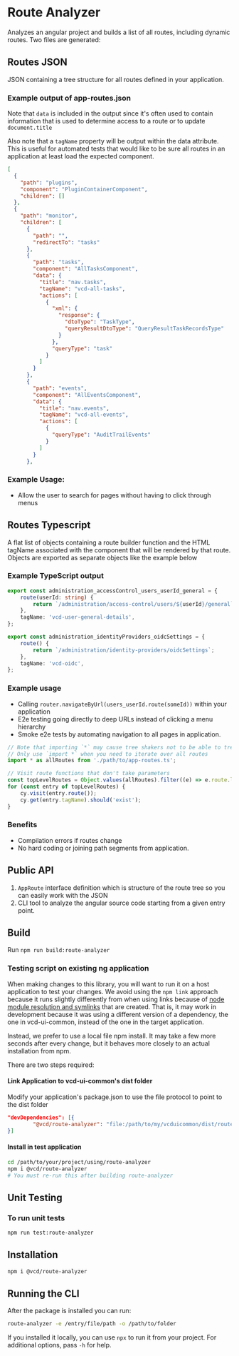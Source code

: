 # Route Analyzer

Analyzes an angular project and builds a list of all routes, including dynamic routes. Two files are generated:

## Routes JSON

JSON containing a tree structure for all routes defined in your application.

### Example output of app-routes.json

Note that `data` is included in the output since it's often used to contain
information that is used to determine access to a route or to update `document.title`

Also note that a `tagName` property will be output within the data attribute. This is useful
for automated tests that would like to be sure all routes in an application at least
load the expected component.

```JSON
[
  {
    "path": "plugins",
    "component": "PluginContainerComponent",
    "children": []
  },
  {
    "path": "monitor",
    "children": [
      {
        "path": "",
        "redirectTo": "tasks"
      },
      {
        "path": "tasks",
        "component": "AllTasksComponent",
        "data": {
          "title": "nav.tasks",
          "tagName": "vcd-all-tasks",
          "actions": [
            {
              "xml": {
                "response": {
                  "dtoType": "TaskType",
                  "queryResultDtoType": "QueryResultTaskRecordsType"
                }
              },
              "queryType": "task"
            }
          ]
        }
      },
      {
        "path": "events",
        "component": "AllEventsComponent",
        "data": {
          "title": "nav.events",
          "tagName": "vcd-all-events",
          "actions": [
            {
              "queryType": "AuditTrailEvents"
            }
          ]
        }
      },
```

### Example Usage:

-   Allow the user to search for pages without having to click through menus

## Routes Typescript

A flat list of objects containing a route builder function and the
HTML tagName associated with the component that will be rendered by that
route. Objects are exported as separate objects like the example below

### Example TypeScript output

```typescript
export const administration_accessControl_users_userId_general = {
    route(userId: string) {
        return `/administration/access-control/users/${userId}/general`;
    },
    tagName: 'vcd-user-general-details',
};

export const administration_identityProviders_oidcSettings = {
    route() {
        return `/administration/identity-providers/oidcSettings`;
    },
    tagName: 'vcd-oidc',
};
```

### Example usage

-   Calling `router.navigateByUrl(users_userId.route(someId))` within your application
-   E2e testing going directly to deep URLs instead of clicking a menu hierarchy
-   Smoke e2e tests by automating navigation to all pages in application.

```typescript
// Note that importing `*` may cause tree shakers not to be able to tree shake content
// Only use `import *` when you need to iterate over all routes
import * as allRoutes from './path/to/app-routes.ts';

// Visit route functions that don't take parameters
const topLevelRoutes = Object.values(allRoutes).filter((e) => e.route.length === 0);
for (const entry of topLevelRoutes) {
    cy.visit(entry.route());
    cy.get(entry.tagName).should('exist');
}
```

### Benefits

-   Compilation errors if routes change
-   No hard coding or joining path segments from application.

## Public API

1. `AppRoute` interface definition which is structure of the route tree so you can easily work with the JSON
1. CLI tool to analyze the angular source code starting from a given entry point.

## Build

Run `npm run build:route-analyzer`

### Testing script on existing ng application

When making changes to this library, you will want to run it on a host application to test your changes. We avoid using
the `npm link` approach because it runs slightly differently from when using links because of [node module resolution and
symlinks](https://nodejs.org/api/cli.html#--preserve-symlinks) that are created. That is, it may work in development
because it was using a different version of a dependency, the one in vcd-ui-common, instead of the one in the target
application.

Instead, we prefer to use a local file npm install. It may take a few more seconds after every change, but it behaves
more closely to an actual installation from npm.

There are two steps required:

#### Link Application to vcd-ui-common's dist folder

Modify your application's package.json to use the file protocol to point to the dist folder

```json
"devDependencies": [{
        "@vcd/route-analyzer": "file:/path/to/my/vcduicommon/dist/route-analyzer"
}]
```

#### Install in test application

```bash
cd /path/to/your/project/using/route-analyzer
npm i @vcd/route-analyzer
# You must re-run this after building route-analyzer
```

## Unit Testing

### To run unit tests

```bash
npm run test:route-analyzer
```

## Installation

```bash
npm i @vcd/route-analyzer
```

## Running the CLI

After the package is installed you can run:

```bash
route-analyzer -e /entry/file/path -o /path/to/folder
```

If you installed it locally, you can use `npx` to run it from your project. For additional options, pass `-h` for help.
